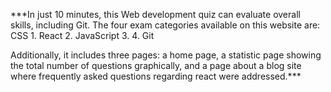 ***In just 10 minutes, this Web development quiz can evaluate overall skills, including Git.
The four exam categories available on this website are:
CSS 1. React 2.
JavaScript 3.
4. Git

Additionally, it includes three pages: a home page, a statistic page showing the total number of questions graphically, and a page about a blog site where frequently asked questions regarding react were addressed.***
